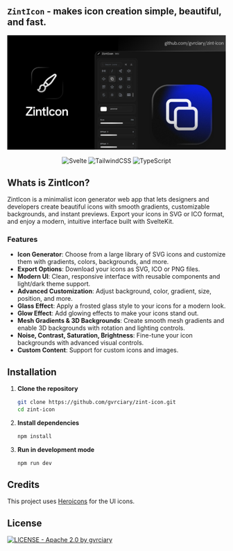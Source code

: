 ## `ZintIcon` - makes icon creation simple, beautiful, and fast.

<div align="center">
<img src="static/og-image.png" width="650px">

![Svelte](https://img.shields.io/badge/Svelte-111111?style=for-the-badge&logo=svelte&logoColor=FF3E00)
![TailwindCSS](https://img.shields.io/badge/TailwindCSS-111111?style=for-the-badge&logo=tailwindcss&logoColor=38BDF8)
![TypeScript](https://img.shields.io/badge/TypeScript-111111?style=for-the-badge&logo=typescript&logoColor=3178C6)

</div>

## Whats is ZintIcon?

ZintIcon is a minimalist icon generator web app that lets designers and developers create beautiful icons with smooth gradients, customizable backgrounds, and instant previews. Export your icons in SVG or ICO format, and enjoy a modern, intuitive interface built with SvelteKit.

### Features

- **Icon Generator**: Choose from a large library of SVG icons and customize them with gradients, colors, backgrounds, and more.
- **Export Options**: Download your icons as SVG, ICO or PNG files.
- **Modern UI**: Clean, responsive interface with reusable components and light/dark theme support.
- **Advanced Customization**: Adjust background, color, gradient, size, position, and more.
- **Glass Effect**: Apply a frosted glass style to your icons for a modern look.
- **Glow Effect**: Add glowing effects to make your icons stand out.
- **Mesh Gradients & 3D Backgrounds**: Create smooth mesh gradients and enable 3D backgrounds with rotation and lighting controls.
- **Noise, Contrast, Saturation, Brightness**: Fine-tune your icon backgrounds with advanced visual controls.
- **Custom Content**: Support for custom icons and images.

## Installation

1. **Clone the repository**
   ```bash
   git clone https://github.com/gvrciary/zint-icon.git
   cd zint-icon
   ```

2. **Install dependencies**
   ```bash
   npm install
   ```

3. **Run in development mode**
    ```bash
    npm run dev
    ```

## Credits

This project uses [Heroicons](https://heroicons.com/) for the UI icons.

## License

[![LICENSE - Apache 2.0 by gvrciary](https://img.shields.io/badge/LICENSE-Apache%202.0-111111?style=for-the-badge&labelColor=111111&logo=open-source-initiative&logoColor=white)](LICENSE)
